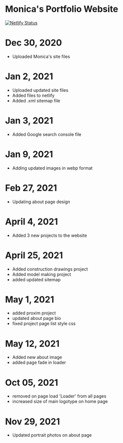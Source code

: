 # Monica's Portfolio Website
[![Netlify Status](https://api.netlify.com/api/v1/badges/65bed4ca-38fe-4232-8d6c-1e32a2bc3c5b/deploy-status)](https://app.netlify.com/sites/monica-beckett/deploys)

# Dec 30, 2020
- Uploaded Monica's site files

# Jan 2, 2021
- Uploaded updated site files
- Added files to netlify
- Added .xml sitemap file

# Jan 3, 2021
- Added Google search console file

# Jan 9, 2021
- Adding updated images in webp format

# Feb 27, 2021
- Updating about page design

# April 4, 2021
- Added 3 new projects to the website

# April 25, 2021
- Added construction drawings project
- Added model making project
- added updated sitemap

# May 1, 2021
- added proxim project
- updated about page bio
- fixed project page list style css

# May 12, 2021
- Added new about image
- added page fade in loader

# Oct 05, 2021
- removed on page load 'Loader' from all pages
- increased size of main logotype on home page

# Nov 29, 2021
- Updated portrait photos on about page
